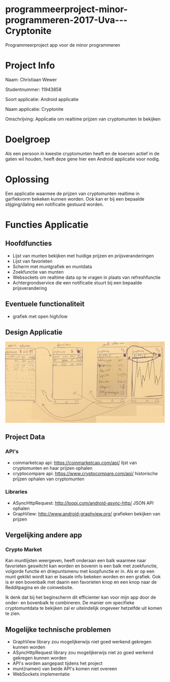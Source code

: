 # programmeerproject-minor-programmeren-2017-Uva---Cryptonite
Programmeerproject app voor de minor programmeren

# Project Info
Naam: Christiaan Wewer

Studentnummer: 11943858

Soort applicatie: Android applicatie

Naam applicatie: Cryptonite

Omschrijving: Applicatie om realtime prijzen van cryptomunten te bekijken

# Doelgroep
Als een persoon in kwestie cryptomunten heeft en de koersen actief in de gaten wil houden, heeft deze gene hier een Android applicatie voor nodig.

# Oplossing
Een applicatie waarmee de prijzen van cryptomunten realtime in garfiekvorm bekeken kunnen worden. Ook kan er bij een bepaalde stijging/daling een notificatie gestuurd worden.

# Functies Applicatie
## Hoofdfuncties
- Lijst van munten bekijken met huidige prijzen en prijsveranderingen
- Lijst van favorieten
- Scherm met muntgrafiek en muntdata
- Zoekfunctie van munten
- Websockets om realtime data op te vragen in plaats van refreshfunctie
- Achtergrondservice die een notificatie stuurt bij een bepaalde prijsverandering

## Eventuele functionaliteit
- grafiek met open high/low 

## Design Applicatie
![alt text](https://github.com/ChristiaanWewer/programmeerproject-minor-programmeren-2017-Uva---Cryptonite/blob/master/doc/ProjectDesign.png?raw=true "Application Design Cryptonite")

## Project Data
### API's
- coinmarketcap api: https://coinmarketcap.com/api/
  lijst van cryptomunten en haar prijzen ophalen
- cryptocompare api: https://www.cryptocompare.com/api/
  historische prijzen ophalen van cryptomunten

### Libraries
- ASyncHttpRequest: http://loopj.com/android-async-http/
  JSON API ophalen
- GraphView: http://www.android-graphview.org/
  grafieken bekijken van prijzen
  
## Vergelijking andere app
### Crypto Market
Kan muntlijsten weergeven, heeft onderaan een balk waarmee naar favorieten geswitcht kan worden en bovenin is een balk met zoekfunctie, volgorde functie en driepuntsmenu met koopfunctie er in.
Als er op een munt geklikt wordt kan er basale info bekeken worden en een grafiek. Ook is er een bovenbalk met daarin een favorieten knop en een knop naar de Redditpagina en de coinwebsite.

Ik denk dat bij het beginscherm dit efficienter kan voor mijn app door de onder- en bovenbalk te combineren. De manier om specifieke cryptomuntdata te bekijken zal er uiteindelijk ongeveer hetzelfde uit komen te zien.
  
## Mogelijke technische problemen
- GraphView library zou mogelijkerwijs niet goed werkend gekregen kunnen worden
- ASyncHttpRequest library zou mogelijkerwijs niet zo goed werkend gekregen kunnen worden
- API's worden aangepast tijdens het project
- munt(namen) van beide API's komen niet overeen
- WebSockets implementatie


  
 
  
